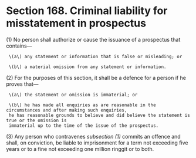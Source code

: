 # Section 168. Criminal liability for misstatement in prospectus

\(1\) No person shall authorize or cause the issuance of a prospectus that contains—

     \(a\) any statement or information that is false or misleading; or

     \(b\) a material omission from any statement or information.

\(2\) For the purposes of this section, it shall be a defence for a person if he proves that—

     \(a\) the statement or omission is immaterial; or

     \(b\) he has made all enquiries as are reasonable in the circumstances and after making such enquiries,  
     he has reasonable grounds to believe and did believe the statement is true or the omission is  
     immaterial up to the time of the issue of the prospectus.

\(3\) Any person who contravenes _subsection \(1\)_ commits an offence and shall, on conviction, be liable to imprisonment for a term not exceeding five years or to a fine not exceeding one million ringgit or to both.

